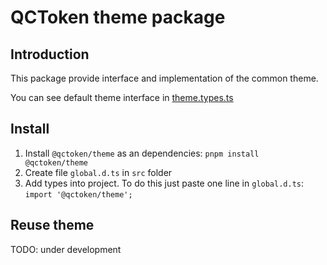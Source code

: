 # QCToken theme package

## Introduction

This package provide interface and implementation of the common theme.

You can see default theme interface in [theme.types.ts](./src/theme.types.ts)

## Install

1. Install `@qctoken/theme` as an dependencies: `pnpm install @qctoken/theme`
2. Create file `global.d.ts` in `src` folder
3. Add types into project. To do this just paste one line in `global.d.ts`: `import '@qctoken/theme';`

## Reuse theme

TODO: under development
